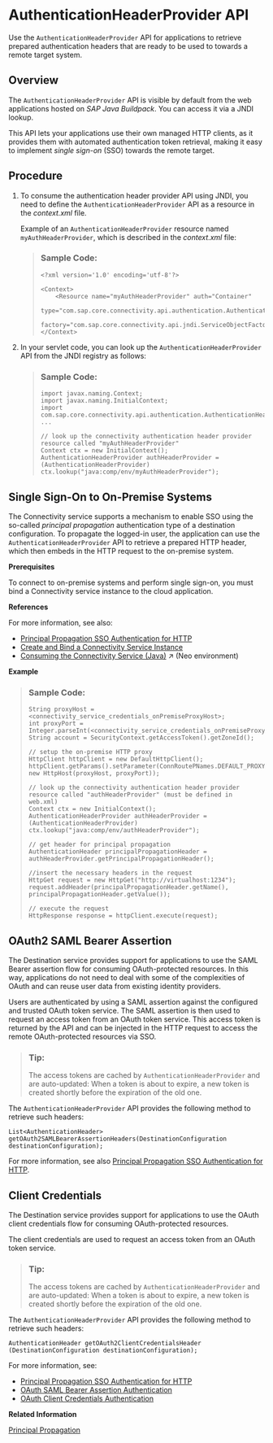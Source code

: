<!-- loio2959ab89b768444cb2ff870c05c63688 -->

# AuthenticationHeaderProvider API

Use the `AuthenticationHeaderProvider` API for applications to retrieve prepared authentication headers that are ready to be used to towards a remote target system.



<a name="loio2959ab89b768444cb2ff870c05c63688__section_os1_5vf_wpb"/>

## Overview

The `AuthenticationHeaderProvider` API is visible by default from the web applications hosted on *SAP Java Buildpack*. You can access it via a JNDI lookup.

This API lets your applications use their own managed HTTP clients, as it provides them with automated authentication token retrieval, making it easy to implement *single sign-on* \(SSO\) towards the remote target.



<a name="loio2959ab89b768444cb2ff870c05c63688__section_a1h_yvf_wpb"/>

## Procedure

1.  To consume the authentication header provider API using JNDI, you need to define the `AuthenticationHeaderProvider` API as a resource in the *context.xml* file.

    Example of an `AuthenticationHeaderProvider` resource named `myAuthHeaderProvider`, which is described in the *context.xml* file:

    > ### Sample Code:  
    > ```
    > <?xml version='1.0' encoding='utf-8'?>
    >   
    > <Context>
    >     <Resource name="myAuthHeaderProvider" auth="Container"
    >               type="com.sap.core.connectivity.api.authentication.AuthenticationHeaderProvider"
    >               factory="com.sap.core.connectivity.api.jndi.ServiceObjectFactory"/>
    > </Context>
    > ```

2.  In your servlet code, you can look up the `AuthenticationHeaderProvider` API from the JNDI registry as follows:

    > ### Sample Code:  
    > ```
    > import javax.naming.Context;
    > import javax.naming.InitialContext;
    > import com.sap.core.connectivity.api.authentication.AuthenticationHeaderProvider;
    > ...
    >  
    > // look up the connectivity authentication header provider resource called "myAuthHeaderProvider"
    > Context ctx = new InitialContext();
    > AuthenticationHeaderProvider authHeaderProvider = (AuthenticationHeaderProvider) ctx.lookup("java:comp/env/myAuthHeaderProvider");
    > ```




<a name="loio2959ab89b768444cb2ff870c05c63688__section_ft3_zvf_wpb"/>

## Single Sign-On to On-Premise Systems

The Connectivity service supports a mechanism to enable SSO using the so-called *principal propagation* authentication type of a destination configuration. To propagate the logged-in user, the application can use the `AuthenticationHeaderProvider` API to retrieve a prepared HTTP header, which then embeds in the HTTP request to the on-premise system.

**Prerequisites**

To connect to on-premise systems and perform single sign-on, you must bind a Connectivity service instance to the cloud application.

**References**

For more information, see also:

-   [Principal Propagation SSO Authentication for HTTP](principal-propagation-sso-authentication-for-http-73194cc.md)
-   [Create and Bind a Connectivity Service Instance](create-and-bind-a-connectivity-service-instance-a2b88cf.md)
-   [Consuming the Connectivity Service (Java)](https://help.sap.com/viewer/b865ed651e414196b39f8922db2122c7/Cloud/en-US/e5c9867dbb571014957ef9d7a8846b1c.html "Connect your Java cloud applications to the Internet, make cloud-to-on-premise connections to SAP or non-SAP systems, or send and fetch e-mail.") :arrow_upper_right: \(Neo environment\)

**Example**

> ### Sample Code:  
> ```
> String proxyHost = <connectivity_service_credentials_onPremiseProxyHost>;
> int proxyPort = Integer.parseInt(<connectivity_service_credentials_onPremiseProxyPort>);
> String account = SecurityContext.getAccessToken().getZoneId();
>  
> // setup the on-premise HTTP proxy
> HttpClient httpClient = new DefaultHttpClient();
> httpClient.getParams().setParameter(ConnRoutePNames.DEFAULT_PROXY, new HttpHost(proxyHost, proxyPort));
>    
> // look up the connectivity authentication header provider resource called "authHeaderProvider" (must be defined in web.xml)
> Context ctx = new InitialContext();
> AuthenticationHeaderProvider authHeaderProvider = (AuthenticationHeaderProvider) ctx.lookup("java:comp/env/authHeaderProvider");
>    
> // get header for principal propagation
> AuthenticationHeader principalPropagationHeader = authHeaderProvider.getPrincipalPropagationHeader();
>    
> //insert the necessary headers in the request
> HttpGet request = new HttpGet("http://virtualhost:1234");
> request.addHeader(principalPropagationHeader.getName(), principalPropagationHeader.getValue());
>    
> // execute the request
> HttpResponse response = httpClient.execute(request);
> ```



<a name="loio2959ab89b768444cb2ff870c05c63688__section_gt3_zvf_wpb"/>

## OAuth2 SAML Bearer Assertion

The Destination service provides support for applications to use the SAML Bearer assertion flow for consuming OAuth-protected resources. In this way, applications do not need to deal with some of the complexities of OAuth and can reuse user data from existing identity providers.

Users are authenticated by using a SAML assertion against the configured and trusted OAuth token service. The SAML assertion is then used to request an access token from an OAuth token service. This access token is returned by the API and can be injected in the HTTP request to access the remote OAuth-protected resources via SSO.

> ### Tip:  
> Тhe access tokens are cached by `AuthenticationHeaderProvider` and are auto-updated: When a token is about to expire, a new token is created shortly before the expiration of the old one.

The `AuthenticationHeaderProvider` API provides the following method to retrieve such headers:

```
List<AuthenticationHeader> getOAuth2SAMLBearerAssertionHeaders(DestinationConfiguration destinationConfiguration);

```

For more information, see also [Principal Propagation SSO Authentication for HTTP](principal-propagation-sso-authentication-for-http-73194cc.md).



<a name="loio2959ab89b768444cb2ff870c05c63688__section_hm4_zvf_wpb"/>

## Client Credentials

The Destination service provides support for applications to use the OAuth client credentials flow for consuming OAuth-protected resources.

The client credentials are used to request an access token from an OAuth token service.

> ### Tip:  
> Тhe access tokens are cached by `AuthenticationHeaderProvider` and are auto-updated: When a token is about to expire, a new token is created shortly before the expiration of the old one.

The `AuthenticationHeaderProvider` API provides the following method to retrieve such headers:

```
AuthenticationHeader getOAuth2ClientCredentialsHeader (DestinationConfiguration destinationConfiguration);
```

For more information, see:

-   [Principal Propagation SSO Authentication for HTTP](principal-propagation-sso-authentication-for-http-73194cc.md)
-   [OAuth SAML Bearer Assertion Authentication](oauth-saml-bearer-assertion-authentication-c69ea6a.md)
-   [OAuth Client Credentials Authentication](oauth-client-credentials-authentication-4e1d742.md)

**Related Information**  


[Principal Propagation](principal-propagation-e2cbb48.md "Enable single sign-on (SSO) by forwarding the identity of cloud users to a remote system or service.")

